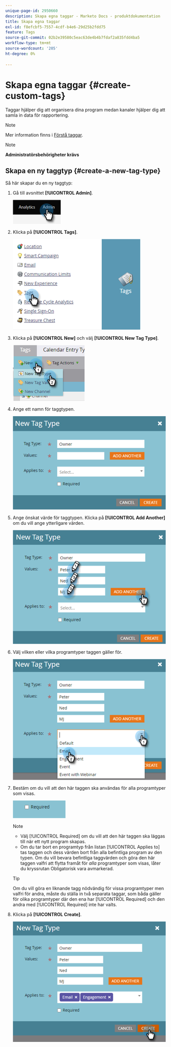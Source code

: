 ```yaml
---
unique-page-id: 2950660
description: Skapa egna taggar - Marketo Docs - produktdokumentation
title: Skapa egna taggar
exl-id: f8efcbf5-7557-4cdf-b4e6-29d25b2fdd75
feature: Tags
source-git-commit: 02b2e39580c5eac63de4b4b7fdaf2a835fdd4ba5
workflow-type: tm+mt
source-wordcount: '205'
ht-degree: 0%

---
```


# Skapa egna taggar {#create-custom-tags}

Taggar hjälper dig att organisera dina program medan kanaler hjälper dig att samla in data för rapportering.

>[!NOTE]
>
>Mer information finns i [Förstå taggar](/help/marketo/product-docs/core-marketo-concepts/programs/working-with-programs/understanding-tags.md).

>[!NOTE]
>
>**Administratörsbehörigheter krävs**

## Skapa en ny taggtyp {#create-a-new-tag-type}

Så här skapar du en ny taggtyp:

1. Gå till avsnittet **[!UICONTROL Admin]**.

   ![](assets/create-custom-tags-1.png)

1. Klicka på **[!UICONTROL Tags]**.

   ![](assets/create-custom-tags-2.png)

1. Klicka på **[!UICONTROL New]** och välj **[!UICONTROL New Tag Type]**.

   ![](assets/create-custom-tags-3.png)

1. Ange ett namn för taggtypen.

   ![](assets/create-custom-tags-4.png)

1. Ange önskat värde för taggtypen. Klicka på **[!UICONTROL Add Another]** om du vill ange ytterligare värden.

   ![](assets/create-custom-tags-5.png)

1. Välj vilken eller vilka programtyper taggen gäller för.

   ![](assets/create-custom-tags-6.png)

1. Bestäm om du vill att den här taggen ska användas för alla programtyper som visas.

   ![](assets/create-custom-tags-7.png)

   >[!NOTE]
   >
   >* Välj [!UICONTROL Required] om du vill att den här taggen ska läggas till när ett nytt program skapas.
   >* Om du tar bort en programtyp från listan [!UICONTROL Applies to] tas taggen och dess värden bort från alla befintliga program av den typen. Om du vill bevara befintliga taggvärden och göra den här taggen valfri att flytta framåt för _alla_ programtyper som visas, låter du kryssrutan Obligatorisk vara avmarkerad.

   >[!TIP]
   >
   >Om du vill göra en liknande tagg nödvändig för vissa programtyper men valfri för andra, måste du ställa in två separata taggar, som båda gäller för olika programtyper där den ena har [!UICONTROL Required] och den andra med [!UICONTROL Required] inte har valts.

1. Klicka på **[!UICONTROL Create]**.

   ![](assets/create-custom-tags-8.png)
